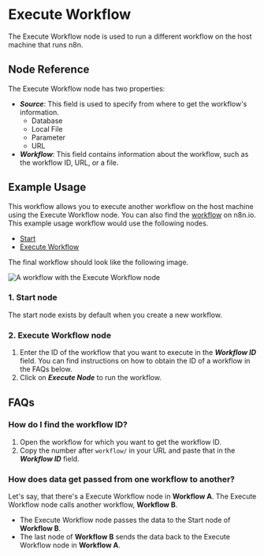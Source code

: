 # Execute Workflow

The Execute Workflow node is used to run a different workflow on the host machine that runs n8n.

## Node Reference

The Execute Workflow node has two properties:

- ***Source***: This field is used to specify from where to get the workflow's information.
	- Database
	- Local File
	- Parameter
	- URL
- ***Workflow***: This field contains information about the workflow, such as the workflow ID, URL, or a file.


## Example Usage

This workflow allows you to execute another workflow on the host machine using the Execute Workflow node. You can also find the [workflow](https://n8n.io/workflows/588) on n8n.io. This example usage workflow would use the following nodes.
- [Start](/integrations/core-nodes/n8n-nodes-base.start/)
- [Execute Workflow]()

The final workflow should look like the following image.

![A workflow with the Execute Workflow node](/_images/integrations/core-nodes/executeworkflow/workflow.png)

### 1. Start node

The start node exists by default when you create a new workflow.

### 2. Execute Workflow node

1. Enter the ID of the workflow that you want to execute in the ***Workflow ID*** field. You can find instructions on how to obtain the ID of a workflow in the FAQs below.
2. Click on ***Execute Node*** to run the workflow.


## FAQs

### How do I find the workflow ID?

1. Open the workflow for which you want to get the workflow ID.
2. Copy the number after `workflow/` in your URL and paste that in the ***Workflow ID*** field.


### How does data get passed from one workflow to another?

Let's say, that there's a Execute Workflow node in **Workflow A**. The Execute Workflow node calls another workflow, **Workflow B**.
- The Execute Workflow node passes the data to the Start node of **Workflow B**.
- The last node of **Workflow B** sends the data back to the Execute Workflow node in **Workflow A**.

